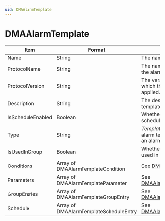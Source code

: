 ```yaml
---
uid: DMAAlarmTemplate
---
```


# DMAAlarmTemplate

| Item | Format | Description |
|--|--|--|
| Name              | String  | The name of the alarm template. |
| ProtocolName      | String  | The name of the protocol to which the alarm template is applied. |
| ProtocolVersion   | String  | The version of the protocol to which the alarm template is applied. |
| Description       | String  | The description of the alarm template. |
| IsScheduleEnabled | Boolean | Whether an alarm template schedule is enabled. |
| Type              | String  | *Template* in case of a regular alarm template, *Group* in case of an alarm template group. |
| IsUsedInGroup     | Boolean | Whether the alarm template is used in a group. |
| Conditions        | Array of DMAAlarmTemplateCondition     | See [DMAAlarmTemplateCondition](xref:DMAAlarmTemplateCondition). |
| Parameters        | Array of DMAAlarmTemplateParameter     | See [DMAAlarmTemplateParameter](xref:DMAAlarmTemplateParameter). |
| GroupEntries      | Array of DMAAlarmTemplateGroupEntry    | See [DMAAlarmTemplateGroupEntry](xref:DMAAlarmTemplateGroupEntry). |
| Schedule          | Array of DMAAlarmTemplateScheduleEntry | See [DMAAlarmTemplateScheduleEntry](xref:DMAAlarmTemplateScheduleEntry). |
